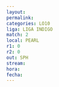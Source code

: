 ```yaml
---
layout: 
permalink: 
categories: LO10
liga: LIGA INDIGO
match: 2
local: PEARL
r1: 0
r2: 0
out: SPH
stream: 
hora: 
fecha:
---
```

